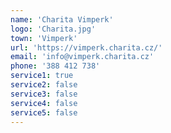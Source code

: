 ```yaml
---
name: 'Charita Vimperk'
logo: 'Charita.jpg'
town: 'Vimperk'
url: 'https://vimperk.charita.cz/'
email: 'info@vimperk.charita.cz'
phone: '388 412 738'
service1: true
service2: false
service3: false
service4: false
service5: false
---
```


